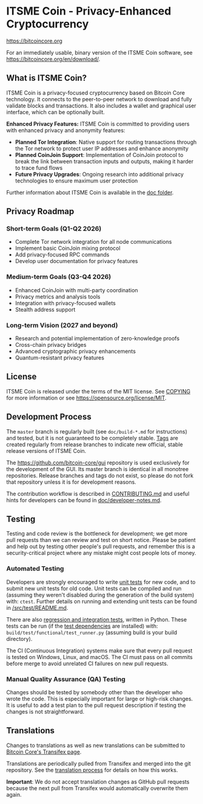 ITSME Coin - Privacy-Enhanced Cryptocurrency
=====================================

https://bitcoincore.org

For an immediately usable, binary version of the ITSME Coin software, see
https://bitcoincore.org/en/download/.

What is ITSME Coin?
---------------------

ITSME Coin is a privacy-focused cryptocurrency based on Bitcoin Core technology. It connects to the peer-to-peer network to download and fully validate blocks and transactions. It also includes a wallet and graphical user interface, which can be optionally built.

**Enhanced Privacy Features:**
ITSME Coin is committed to providing users with enhanced privacy and anonymity features:
- **Planned Tor Integration**: Native support for routing transactions through the Tor network to protect user IP addresses and enhance anonymity
- **Planned CoinJoin Support**: Implementation of CoinJoin protocol to break the link between transaction inputs and outputs, making it harder to trace fund flows
- **Future Privacy Upgrades**: Ongoing research into additional privacy technologies to ensure maximum user protection

Further information about ITSME Coin is available in the [doc folder](/doc).

## Privacy Roadmap

### Short-term Goals (Q1-Q2 2026)
- Complete Tor network integration for all node communications
- Implement basic CoinJoin mixing protocol
- Add privacy-focused RPC commands
- Develop user documentation for privacy features

### Medium-term Goals (Q3-Q4 2026)
- Enhanced CoinJoin with multi-party coordination
- Privacy metrics and analysis tools
- Integration with privacy-focused wallets
- Stealth address support

### Long-term Vision (2027 and beyond)
- Research and potential implementation of zero-knowledge proofs
- Cross-chain privacy bridges
- Advanced cryptographic privacy enhancements
- Quantum-resistant privacy features

License
-------

ITSME Coin is released under the terms of the MIT license. See [COPYING](COPYING) for more
information or see https://opensource.org/license/MIT.

Development Process
-------------------

The `master` branch is regularly built (see `doc/build-*.md` for instructions) and tested, but it is not guaranteed to be
completely stable. [Tags](https://github.com/bitcoin/bitcoin/tags) are created
regularly from release branches to indicate new official, stable release versions of ITSME Coin.

The https://github.com/bitcoin-core/gui repository is used exclusively for the
development of the GUI. Its master branch is identical in all monotree
repositories. Release branches and tags do not exist, so please do not fork
that repository unless it is for development reasons.

The contribution workflow is described in [CONTRIBUTING.md](CONTRIBUTING.md)
and useful hints for developers can be found in [doc/developer-notes.md](doc/developer-notes.md).

Testing
-------

Testing and code review is the bottleneck for development; we get more pull
requests than we can review and test on short notice. Please be patient and help out by testing
other people's pull requests, and remember this is a security-critical project where any mistake might cost people
lots of money.

### Automated Testing

Developers are strongly encouraged to write [unit tests](src/test/README.md) for new code, and to
submit new unit tests for old code. Unit tests can be compiled and run
(assuming they weren't disabled during the generation of the build system) with: `ctest`. Further details on running
and extending unit tests can be found in [/src/test/README.md](/src/test/README.md).

There are also [regression and integration tests](/test), written
in Python.
These tests can be run (if the [test dependencies](/test) are installed) with: `build/test/functional/test_runner.py` (assuming build is your build directory).

The CI (Continuous Integration) systems make sure that every pull request is tested on Windows, Linux, and macOS. The CI must pass on all commits before merge to avoid unrelated CI failures on new pull requests.

### Manual Quality Assurance (QA) Testing

Changes should be tested by somebody other than the developer who wrote the
code. This is especially important for large or high-risk changes. It is useful
to add a test plan to the pull request description if testing the changes is
not straightforward.

Translations
------------

Changes to translations as well as new translations can be submitted to
[Bitcoin Core's Transifex page](https://explore.transifex.com/bitcoin/bitcoin/).

Translations are periodically pulled from Transifex and merged into the git repository. See the
[translation process](doc/translation_process.md) for details on how this works.

**Important**: We do not accept translation changes as GitHub pull requests because the next
pull from Transifex would automatically overwrite them again.
